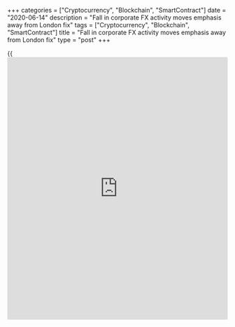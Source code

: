 +++
categories = ["Cryptocurrency", "Blockchain", "SmartContract"]
date = "2020-06-14"
description = "Fall in corporate FX activity moves emphasis away from London fix"
tags = ["Cryptocurrency", "Blockchain", "SmartContract"]
title = "Fall in corporate FX activity moves emphasis away from London fix"
type = "post"
+++

{{<iframe id="large-banner" src="https://www.bounty.group/#slide=1.0" width="100%" height="600" scrolling="no" style="border: 0px solid rgb(216, 221, 230); border-radius: 3px;">}}

In a bid to assess the impact of market stress on liquidity, Mosaic
Smart Data, a trading analytics company, recently aggregated volume data
from foreign exchange settlement firm CLS over two periods, from January
1, 2018, to February 26, 2020, and from February 27 to March 26.

The study found that FX spot transactions were up 41% in March compared
with the previous month, with monthly records for EUR/USD, USD/JPY,
GBP/USD, USD/CHF and USD/CAD.

However, the more interesting finding was a tendency for the liquidity
curve to flatten at 4pm GMT for EUR/USD trading and for a more even
distribution of GBP/USD and USD/JPY liquidity during the London
afternoon trading session than would be typical.

  

> Currencies of oil-dependent economies have also been hurt by the
unprecedented fall in the price of oil  
>

>

>  - Simon Manwaring, NatWest Markets

  

The data showed that the response of market participants to [increased
volatility][1] and stress was to be more active throughout the day
rather than relying on the London fix, in a bid to control trading
costs.

![Masami_Johnstone-CLS-160x186.png][2]  
  
---  
  
 _Masami Johnstone,  
CLS_  
  
“This resulted in a wider, more even distribution of market liquidity, a
pattern that so far has remained consistent through April,” says Masami
Johnstone, head of information services at CLS.

Less focus on the fix is understandable. The main users of fixings are
those for whom benchmarks are most relevant, typically asset managers
and leading corporates.

For asset managers, it has been pretty much business as usual during the
past couple of months, even though the assets they manage might have
experienced substantial volatility. A typical flow would be US equities
down 20%, European equities up 10%. Somewhere in the portfolio
rebalancing process there would be a euro/dollar trade.

But for corporates, it’s a little more complicated, explains Simon
Manwaring, head of currencies trading at NatWest Markets.

“I was talking to the head of treasury at a major retailer recently and
he said he had a demand problem in that he didn’t know how much of what
customers would buy in an online-only environment, as well as a supply
problem in that he didn’t know what would come into his warehouses and
when,” he says.

That is a familiar story for corporates in [the age of coronavirus][3].
It has disrupted the usually predictable process of corporate cash flows
and therefore reduced corporate FX activity.

### Usual patterns

The availability of tried-and-tested mechanisms for what to do in
[positive and negative risk environments][4] means that the FX market
has not seen any particularly unexpected trading patterns, even though
the [impact of coronavirus][1] has not been consistent across countries
and regions.

CLS saw an increase of $166 billion in EUR/USD traded volumes in the
first quarter of the year, which coincided with Italy’s lockdown. During
this period, trading activity associated with the sell-off in euros was
dominated by the buy side and by funds.

![Simon Manwaring 160x186][5]  
  
---  
  
 _Simon Manwaring,  
NatWest Markets_  
  
“Money would be expected to flow into dollars and Swiss francs, and away
from emerging market currencies, and that has been the story of this
crisis as well,” says Manwaring. “Currencies of [oil-dependent
economies][6] have also been hurt by the unprecedented fall in the price
of oil.”

The recent high-volatility environment has shown that platform liquidity
is not as durable as might have been expected. It has led to a
substantial widening of bid-offer spreads and a reduction in the depth
of the market, says Paul Matherne, head of FX trading at BNY Mellon
Markets.

“Last year, a good amount of volume could go through at top of book [the
best bid/ask],” he explains. “Now we are in an environment where top of
book is more shallow.”

Will the market return to normal when coronavirus restrictions are
lifted? Matherne says this depends on the definition of normal.

“The period of low volatility was prolonged, but it was not typical of
the longer-term deal environment of the FX market,” he says.

“We are familiar with the low-volatility environment, because it is
still fresh in our minds and lasted for a long time, but it is more
realistic to expect the market to settle somewhere in the middle.”

### US to benefit

![Vikas Srivastava 160x186][7]  
  
---  
  
 _Vikas Srivastava,  
Integral_  
  
Non-bank market makers have stepped up their trading activities, and
with many of these firms located in the US it is likely that region will
see some gains in market share.

That is the view of Vikas Srivastava, chief revenue officer at Integral,
who reckons that as traders settle into working remotely in a more
distributed way – including distributed working across trading floors –
there could be a reduction in the time dedicated to a given trading
floor or a specific time zone.

“This may mean we start to see a more even distribution of trading and
market making capability across time zones and trading floors in the
future,” he says.

  

   1. www.euromoney.com/article/b1l3zz4ry0lszj/foreign-exchange-banks-deal-with-volatility-from-home
   2. /v-48cec79153e2205951b181df9483441d/Media/images/euromoney/people-29/Masami_Johnstone-CLS-160x186.png
   3. www.euromoney.com/the-big-stories/coronavirus
   4. www.euromoney.com/article/b1dybnkn8ks6jv/fx-making-the-best-of-a-bad-situation
   5. /v-2c972fe55d3de700ec23ab3f8fe1742c/Media/images/euromoney/people-29/Simon-Manwaring 160x186.jpg
   6. www.euromoney.com/article/b12klbvscj1npr/oil-special-focus
   7. /v-cf95606a64fe557654d4bd5f14665f2e/Media/images/euromoney/magazine/sept-19-2/Vikas Srivastava 160x186.jpg